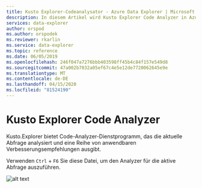 ```yaml
---
title: Kusto Explorer-Codeanalysator - Azure Data Explorer | Microsoft Docs
description: In diesem Artikel wird Kusto Explorer Code Analyzer in Azure Data Explorer beschrieben.
services: data-explorer
author: orspod
ms.author: orspodek
ms.reviewer: rkarlin
ms.service: data-explorer
ms.topic: reference
ms.date: 06/05/2019
ms.openlocfilehash: 246f047a7276bbb403598ff45b4c84f157e549d8
ms.sourcegitcommit: 47a002b7032a05ef67c4e5e12de7720062645e9e
ms.translationtype: MT
ms.contentlocale: de-DE
ms.lasthandoff: 04/15/2020
ms.locfileid: "81524190"
---
```

# <a name="kusto-explorer-code-analyzer"></a>Kusto Explorer Code Analyzer

Kusto.Explorer bietet Code-Analyzer-Dienstprogramm, das die aktuelle Abfrage analysiert und eine Reihe von anwendbaren Verbesserungsempfehlungen ausgibt. 

Verwenden `Ctrl` + `F6` Sie diese Datei, um den Analyzer für die aktive Abfrage auszuführen.

![alt text](./Images/KustoTools-KustoExplorer/ke-codeanalyze.gif "Code-Analyzer-Referenz")